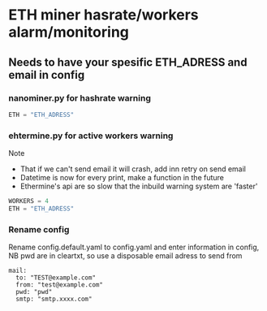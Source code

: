 # ETH miner hasrate/workers alarm/monitoring

## Needs to have your spesific ETH_ADRESS and email in config

### nanominer.py for hashrate warning
```python
ETH = "ETH_ADRESS"
```

### ehtermine.py for active workers warning

Note 
* That if we can't send email it will crash, add inn retry on send email
* Datetime is now for every print, make a function in the future
* Ethermine's api are so slow that the inbuild warning system are 'faster'

```python
WORKERS = 4
ETH = "ETH_ADRESS"
```

### Rename config 
Rename config.default.yaml to config.yaml and enter information in config, NB pwd are in cleartxt, so use a disposable email adress to send from 

``` shell
mail:
  to: "TEST@example.com"
  from: "test@example.com"
  pwd: "pwd"
  smtp: "smtp.xxxx.com"
```
